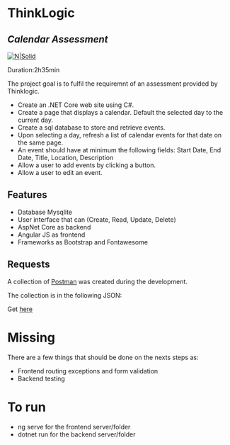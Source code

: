 # ThinkLogic
## _Calendar Assessment_

[![N|Solid](https://cdn.pluo.jobs/media/logos/Logo_wM2F0Xi.jpg)](https://www.thinklogic.com/)


Duration:2h35min


The project goal is to fulfil the requiremnt of an assessment provided by Thinklogic. 
- Create an .NET Core web site using C#.
- Create a page that displays a calendar. Default the selected day to the current day.
- Create a sql database to store and retrieve events.
- Upon selecting a day, refresh a list of calendar events for that date on the same page.
- An event should have at minimum the following fields: Start Date, End Date, Title, Location, Description
- Allow a user to add events by clicking a button.
- Allow a user to edit an event.



## Features

- Database Mysqlite
- User interface that can (Create, Read, Update, Delete)
- AspNet Core as backend
- Angular JS as frontend
- Frameworks as Bootstrap and Fontawesome 

## Requests

A collection of [Postman](https://www.postman.com/download) was created during the development.

The collection is in the following JSON:

Get [here](./CalendarWebApp/CalendarThinkLogicAssignment.postman_collection.json)

# Missing

There are a few things that should be done on the nexts steps as:
 - Frontend routing exceptions and form validation
 - Backend testing

 # To run

- ng serve for the frontend server/folder
- dotnet run for the backend server/folder

